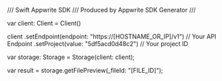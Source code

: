 /// Swift Appwrite SDK
/// Produced by Appwrite SDK Generator
///


var client: Client = Client()

client
    .setEndpoint(endpoint: "https://[HOSTNAME_OR_IP]/v1") // Your API Endpoint
    .setProject(value: "5df5acd0d48c2") // Your project ID

var storage: Storage =  Storage(client: client);

var result = storage.getFilePreview(_fileId: "[FILE_ID]");

